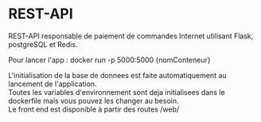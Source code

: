 # REST-API
REST-API responsable de paiement de commandes Internet utilisant Flask, postgreSQL et Redis. 

Pour lancer l'app : docker run -p 5000:5000 {nomConteneur}

L'initialisation de la base de donnees est faite automatiquement au lancement de l'application. \
Toutes les variables d'environnement sont deja initialisees dans le dockerfile mais vous pouvez les changer au besoin. \
Le front end est disponible à partir des routes /web/ 
